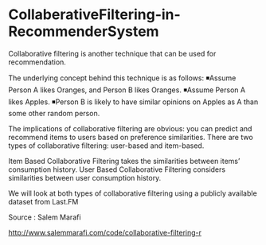 # CollaberativeFiltering-in-RecommenderSystem

Collaborative filtering is another technique that can be used for recommendation.

The underlying concept behind this technique is as follows:
◾Assume Person A likes Oranges, and Person B likes Oranges.
◾Assume Person A likes Apples.
◾Person B is likely to have similar opinions on Apples as A than some other random person. 

The implications of collaborative filtering are obvious: you can predict and recommend items to users based on preference similarities. There are two types of collaborative filtering: user-based and item-based. 

Item Based Collaborative Filtering takes the similarities between items’ consumption history.
User Based Collaborative Filtering considers similarities between user consumption history.

We will look at both types of collaborative filtering using a publicly available dataset from Last.FM

Source : Salem Marafi

http://www.salemmarafi.com/code/collaborative-filtering-r
